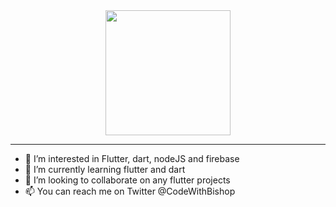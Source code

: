 <div id="header" align="center">
  <img src="https://media.giphy.com/media/RbDKaczqWovIugyJmW/giphy.gif" width="200"/>
</div>


--------------------------------------------------------------------
- 👀 I’m interested in Flutter, dart, nodeJS and firebase
- 🌱 I’m currently learning flutter and dart
- 💞️ I’m looking to collaborate on any flutter projects
- 📫 You can reach me on Twitter @CodeWithBishop

<!---
FrancisIje/FrancisIje is a ✨ special ✨ repository because its `README.md` (this file) appears on your GitHub profile.
You can click the Preview link to take a look at your changes.
--->
